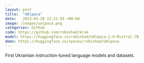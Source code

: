 ```yaml
---
layout: post
title:  "UAlpaca"
date:   2023-03-28 22:21:59 +00:00
image: /images/ualpaca.png
categories: GitHub
code: https://github.com/robinhad/kruk
model: https://huggingface.co/robinhad/UAlpaca-2.0-Mistral-7B
demo: https://huggingface.co/spaces/robinhad/UAlpaca
---
```

First Ukrainian instruction-tuned language models and datasets.
